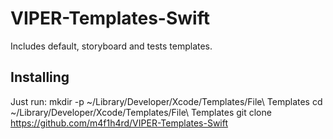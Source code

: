 # VIPER-Templates-Swift
Includes default, storyboard and tests templates.

## Installing

Just run:
mkdir -p ~/Library/Developer/Xcode/Templates/File\ Templates
cd ~/Library/Developer/Xcode/Templates/File\ Templates
git clone https://github.com/m4f1h4rd/VIPER-Templates-Swift

